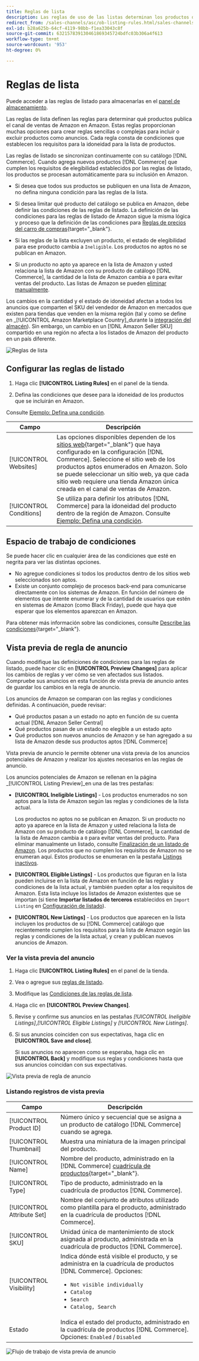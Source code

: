 ```yaml
---
title: Reglas de lista
description: Las reglas de uso de las listas determinan los productos del catálogo de comercio que se publican como anuncios de Amazon Marketplace.
redirect_from: /sales-channels/asc/ob-listing-rules.html/sales-channels/asc/ob-listing-preview.html/sales-channels/asc/listing-rule-preview.html
exl-id: b28a625b-64cf-4119-98bb-f1ea33043c8f
source-git-commit: 632157839130461869345724bdfc03b306a4f613
workflow-type: tm+mt
source-wordcount: '953'
ht-degree: 0%

---
```


# Reglas de lista

Puede acceder a las reglas de listado para almacenarlas en el [panel de almacenamiento](./amazon-store-dashboard.md).

Las reglas de lista definen las reglas para determinar qué productos publica el canal de ventas de Amazon en Amazon. Estas reglas proporcionan muchas opciones para crear reglas sencillas o complejas para incluir o excluir productos como anuncios. Cada regla consta de condiciones que establecen los requisitos para la idoneidad para la lista de productos.

Las reglas de listado se sincronizan continuamente con su catálogo [!DNL Commerce]. Cuando agrega nuevos productos [!DNL Commerce] que cumplen los requisitos de elegibilidad establecidos por las reglas de listado, los productos se procesan automáticamente para su inclusión en Amazon.

- Si desea que todos sus productos se publiquen en una lista de Amazon, no defina ninguna condición para las reglas de la lista.

- Si desea limitar qué producto del catálogo se publica en Amazon, debe definir las condiciones de las reglas de listado. La definición de las condiciones para las reglas de listado de Amazon sigue la misma lógica y proceso que la definición de las condiciones para [Reglas de precios del carro de compras](https://docs.magento.com/user-guide/marketing/price-rules-cart.html){target=&quot;_blank&quot;}.

- Si las reglas de la lista excluyen un producto, el estado de elegibilidad para ese producto cambia a `Ineligible`. Los productos no aptos no se publican en Amazon.

- Si un producto no apto ya aparece en la lista de Amazon y usted relaciona la lista de Amazon con su producto de catálogo [!DNL Commerce], la cantidad de la lista de Amazon cambia a `0` para evitar ventas del producto. Las listas de Amazon se pueden [eliminar manualmente](./end-listings-manually.md).

Los cambios en la cantidad y el estado de idoneidad afectan a todos los anuncios que comparten el SKU del vendedor de Amazon en mercados que existen para tiendas que venden en la misma región (tal y como se define en _[!UICONTROL Amazon Marketplace Country]_durante la [integración del almacén](./store-integration.md)). Sin embargo, un cambio en un [!DNL Amazon Seller SKU] compartido en una región no afecta a los listados de Amazon del producto en un país diferente.

![Reglas de lista](assets/ob-listing-rules.png)

## Configurar las reglas de listado

1. Haga clic **[!UICONTROL Listing Rules]** en el panel de la tienda.

1. Defina las condiciones que desee para la idoneidad de los productos que se incluirán en Amazon.

Consulte [Ejemplo: Defina una condición](./ob-define-condition-example.md).

| Campo | Descripción |
|---|---|
| [!UICONTROL Websites] | Las opciones disponibles dependen de los [sitios web](https://docs.magento.com/user-guide/stores/websites-stores-views.html){target=&quot;_blank&quot;} que haya configurado en la configuración [!DNL Commerce]. Seleccione el sitio web de los productos aptos enumerados en Amazon. Solo se puede seleccionar un sitio web, ya que cada sitio web requiere una tienda Amazon única creada en el canal de ventas de Amazon. |
| [!UICONTROL Conditions] | Se utiliza para definir los atributos [!DNL Commerce] para la idoneidad del producto dentro de la región de Amazon. Consulte [Ejemplo: Defina una condición](./ob-define-condition-example.md). |

## Espacio de trabajo de condiciones

Se puede hacer clic en cualquier área de las condiciones que esté en negrita para ver las distintas opciones.

- No agregue condiciones si todos los productos dentro de los sitios web seleccionados son aptos.
- Existe un conjunto complejo de procesos back-end para comunicarse directamente con los sistemas de Amazon. En función del número de elementos que intente enumerar y de la cantidad de usuarios que estén en sistemas de Amazon (como Black Friday), puede que haya que esperar que los elementos aparezcan en Amazon.

Para obtener más información sobre las condiciones, consulte [Describe las condiciones](https://docs.magento.com/user-guide/marketing/price-rules-cart.html){target=&quot;_blank&quot;}.

## Vista previa de regla de anuncio

Cuando modifique las definiciones de condiciones para las reglas de listado, puede hacer clic en **[!UICONTROL Preview Changes]** para aplicar los cambios de reglas y ver cómo se ven afectados sus listados. Compruebe sus anuncios en esta función de vista previa de anuncio antes de guardar los cambios en la regla de anuncio.

Los anuncios de Amazon se comparan con las reglas y condiciones definidas. A continuación, puede revisar:

- Qué productos pasan a un estado no apto en función de su cuenta actual [!DNL Amazon Seller Central]
- Qué productos pasan de un estado no elegible a un estado apto
- Qué productos son nuevos anuncios de Amazon y se han agregado a su lista de Amazon desde sus productos aptos [!DNL Commerce]

Vista previa de anuncio le permite obtener una vista previa de los anuncios potenciales de Amazon y realizar los ajustes necesarios en las reglas de anuncio.

Los anuncios potenciales de Amazon se rellenan en la página _[!UICONTROL Listing Preview]_en una de las tres pestañas:

- **[!UICONTROL Ineligible Listings]** - Los productos enumerados no son aptos para la lista de Amazon según las reglas y condiciones de la lista actual.

   Los productos no aptos no se publican en Amazon. Si un producto no apto ya aparece en la lista de Amazon y usted relaciona la lista de Amazon con su producto de catálogo [!DNL Commerce], la cantidad de la lista de Amazon cambia a `0` para evitar ventas del producto. Para eliminar manualmente un listado, consulte [Finalización de un listado de Amazon](./end-listings-manually.md). Los productos que no cumplen los requisitos de Amazon no se enumeran aquí. Estos productos se enumeran en la pestaña [Listings inactivos](./inactive-listings.md).

- **[!UICONTROL Eligible Listings]** - Los productos que figuran en la lista pueden incluirse en la lista de Amazon en función de las reglas y condiciones de la lista actual, y también pueden optar a los requisitos de Amazon. Esta lista incluye los listados de Amazon existentes que se importan (si tiene **Importar listados de terceros** establecidos en `Import Listing` en [Configuración de listado](./third-party-listing-settings.md)).

- **[!UICONTROL New Listings]** - Los productos que aparecen en la lista incluyen los productos de su  [!DNL Commerce] catálogo que recientemente cumplen los requisitos para la lista de Amazon según las reglas y condiciones de la lista actual, y crean y publican nuevos anuncios de Amazon.

### Ver la vista previa del anuncio

1. Haga clic **[!UICONTROL Listing Rules]** en el panel de la tienda.

1. Vea o agregue sus [reglas de listado](./listing-rules.md).

1. Modifique las [Condiciones de las reglas de lista](./ob-define-condition-example.md).

1. Haga clic en **[!UICONTROL Preview Changes]**.

1. Revise y confirme sus anuncios en las pestañas _[!UICONTROL Ineligible Listings]_,_[!UICONTROL Eligible Listings]_ y _[!UICONTROL New Listings]_.

1. Si sus anuncios coinciden con sus expectativas, haga clic en **[!UICONTROL Save and close]**.

   Si sus anuncios no aparecen como se esperaba, haga clic en **[!UICONTROL Back]** y modifique sus reglas y condiciones hasta que sus anuncios coincidan con sus expectativas.

![Vista previa de regla de anuncio](assets/amazon-listing-rule-preview.png)

### Listando registros de vista previa

| Campo | Descripción |
|--- |--- |
| [!UICONTROL Product ID] | Número único y secuencial que se asigna a un producto de catálogo [!DNL Commerce] cuando se agrega. |
| [!UICONTROL Thumbnail] | Muestra una miniatura de la imagen principal del producto. |
| [!UICONTROL Name] | Nombre del producto, administrado en la [!DNL Commerce] [cuadrícula de productos](https://docs.magento.com/user-guide/catalog/products.html){target=&quot;_blank&quot;}. |
| [!UICONTROL Type] | Tipo de producto, administrado en la cuadrícula de productos [!DNL Commerce]. |
| [!UICONTROL Attribute Set] | Nombre del conjunto de atributos utilizado como plantilla para el producto, administrado en la cuadrícula de productos [!DNL Commerce]. |
| [!UICONTROL SKU] | Unidad única de mantenimiento de stock asignada al producto, administrada en la cuadrícula de productos [!DNL Commerce]. |
| [!UICONTROL Visibility] | Indica dónde está visible el producto, y se administra en la cuadrícula de productos [!DNL Commerce]. Opciones:<ul><li>`Not visible individually`</li><li>`Catalog`</li><li>`Search`</li><li>`Catalog, Search`</li></ul> |
| Estado | Indica el estado del producto, administrado en la cuadrícula de productos [!DNL Commerce]. Opciones: `Enabled` / `Disabled` |

![Flujo de trabajo de vista previa de anuncio](assets/listing-preview-flowchart.png)
